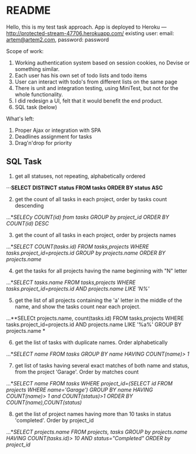 # README

Hello, this is my test task approach.
App is deployed to Heroku — http://protected-stream-47706.herokuapp.com/
existing user: email: artem@artem2.com, password: password

Scope of work:
1. Working authentication system based on session cookies, no Devise or something similar.
2. Each user has his own set of todo lists and todo items
3. User can interact with todo's from different lists on the same page
4. There is unit and integration testing, using MiniTest, but not for the whole functionality.
5. I did redesign a UI, felt that it would benefit the end product.
6.  SQL task (below)

What's left:
1. Proper Ajax or integration with SPA
2. Deadlines assignment for tasks
3. Drag'n'drop for priority


## SQL Task
1. get all statuses, not repeating, alphabetically ordered

⋅⋅⋅**SELECT DISTINCT status FROM  tasks ORDER BY status ASC**

2. get the count of all tasks in each project, order by tasks count descending

...**SELECy COUNT(id) from tasks GROUP by project_id ORDER BY COUNT(id) DESC*

3. get the count of all tasks in each project, order by projects names

...**SELECT COUNT(tasks.id) FROM tasks,projects WHERE tasks.project_id=projects.id GROUP by projects.name ORDER BY projects.name*

4. get the tasks for all projects having the name beginning with "N" letter

...**SELECT tasks.name FROM tasks,projects 
WHERE tasks.project_id=projects.id 
AND projects.name LIKE 'N%'*

5. get the list of all projects containing the 'a' letter in the middle of the name, and show the tasks count near each project.

...**SELECt projects.name, count(tasks.id) FROM tasks,projects 
WHERE tasks.project_id=projects.id AND projects.name LIKE '%a%' GROUP BY projects.name *

6. get the list of tasks with duplicate names. Order alphabetically

...**SELECT name FROM tasks GROUP BY name HAVING COUNT(name)> 1*

7. get list of tasks having several exact matches of both name and status, from the project 'Garage'. Order by matches count

...**SELECT name FROM tasks 
WHERE project_id=(SELECT id FROM projects WHERE name='Garage')
GROUP BY name HAVING COUNT(name)> 1 and COUNT(status)>1 ORDER BY COUNT(name),COUNT(status)*

8. get the list of project names having more than 10 tasks in status
'completed'. Order by project_id

...**SELECT projects.name FROM projects, tasks 
GROUP by projects.name 
HAVING COUNT(tasks.id)> 10 AND status="Completed" ORDER by project_id*

